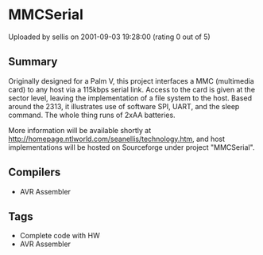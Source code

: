 # MMCSerial

Uploaded by sellis on 2001-09-03 19:28:00 (rating 0 out of 5)

## Summary

Originally designed for a Palm V, this project interfaces a MMC (multimedia card) to any host via a 115kbps serial link. Access to the card is given at the sector level, leaving the implementation of a file system to the host. Based around the 2313, it illustrates use of software SPI, UART, and the sleep command. The whole thing runs of 2xAA batteries.


More information will be available shortly at <http://homepage.ntlworld.com/seanellis/technology.htm>, and host implementations will be hosted on Sourceforge under project "MMCSerial".

## Compilers

- AVR Assembler

## Tags

- Complete code with HW
- AVR Assembler
